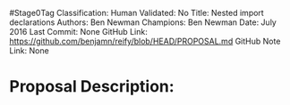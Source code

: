#Stage0Tag
Classification:
Human Validated: No
Title: Nested import declarations
Authors: Ben Newman
Champions: Ben Newman
Date: July 2016
Last Commit: None
GitHub Link: https://github.com/benjamn/reify/blob/HEAD/PROPOSAL.md
GitHub Note Link: None

# Proposal Description:
